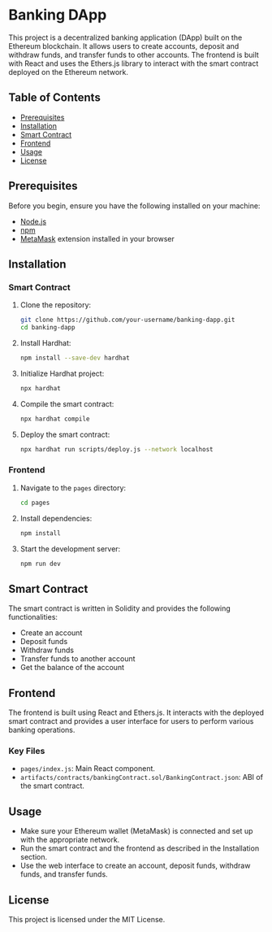 # Banking DApp

This project is a decentralized banking application (DApp) built on the Ethereum blockchain. It allows users to create accounts, deposit and withdraw funds, and transfer funds to other accounts. The frontend is built with React and uses the Ethers.js library to interact with the smart contract deployed on the Ethereum network.

## Table of Contents

- [Prerequisites](#prerequisites)
- [Installation](#installation)
- [Smart Contract](#smart-contract)
- [Frontend](#frontend)
- [Usage](#usage)
- [License](#license)

## Prerequisites

Before you begin, ensure you have the following installed on your machine:

- [Node.js](https://nodejs.org/en/download/)
- [npm](https://www.npmjs.com/get-npm)
- [MetaMask](https://metamask.io/) extension installed in your browser

## Installation

### Smart Contract

1. Clone the repository:

    ```bash
    git clone https://github.com/your-username/banking-dapp.git
    cd banking-dapp
    ```

2. Install Hardhat:

    ```bash
    npm install --save-dev hardhat
    ```

3. Initialize Hardhat project:

    ```bash
    npx hardhat
    ```

4. Compile the smart contract:

    ```bash
    npx hardhat compile
    ```

5. Deploy the smart contract:

    ```bash
    npx hardhat run scripts/deploy.js --network localhost
    ```

### Frontend

1. Navigate to the `pages` directory:

    ```bash
    cd pages
    ```

2. Install dependencies:

    ```bash
    npm install
    ```

3. Start the development server:

    ```bash
    npm run dev
    ```

## Smart Contract

The smart contract is written in Solidity and provides the following functionalities:

- Create an account
- Deposit funds
- Withdraw funds
- Transfer funds to another account
- Get the balance of the account

## Frontend
The frontend is built using React and Ethers.js. It interacts with the deployed smart contract and provides a user interface for users to perform various banking operations.

### Key Files
- `pages/index.js`: Main React component.
- `artifacts/contracts/bankingContract.sol/BankingContract.json`: ABI of the smart contract.

## Usage
- Make sure your Ethereum wallet (MetaMask) is connected and set up with the appropriate network.
- Run the smart contract and the frontend as described in the Installation section.
- Use the web interface to create an account, deposit funds, withdraw funds, and transfer funds.

## License
This project is licensed under the MIT License.